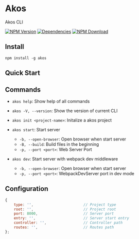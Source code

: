 # Akos

Akos CLI

[![NPM Version][npm-img]][npm-url]
[![Dependencies][david-img]][david-url]
[![NPM Download][download-img]][download-url]

[npm-img]: http://img.shields.io/npm/v/akos-cli.svg?style=flat-square
[npm-url]: http://npmjs.org/package/akos-cli
[david-img]: http://img.shields.io/david/akos/akos-cli.svg?style=flat-square
[david-url]: https://david-dm.org/akos/akos-cli
[download-img]: https://img.shields.io/npm/dm/akos-cli.svg?style=flat-square
[download-url]: https://npmjs.org/package/akos-cli

## Install

``` shell
npm install -g akos
```

## Quick Start

## Commands

- `akos help`: Show help of all commands
- `akos -V, --version`: Show the version of current CLI

- `akos init <project-name>`: Initalize a akos project
- `akos start`: Start server
    - `-b, --open-browser`: Open browser when start server
    - `-B, --build`: Build files in the beginning
    - `-p, --port <port>`: Web Server Port
- `akos dev`: Start server with webpack dev middleware
    - `-b, --open-browser`: Open browser when start server
    - `-p, --port <port>`: WebpackDevServer port in dev mode

## Configuration

``` js
{
    type: '',                       // Project type
    root: '',                       // Project root
    port: 8000,                     // Server port
    entry: '',                      // Server start entry
    controller: '',                 // Controller path
    routes: '',                     // Routes path
};
```
